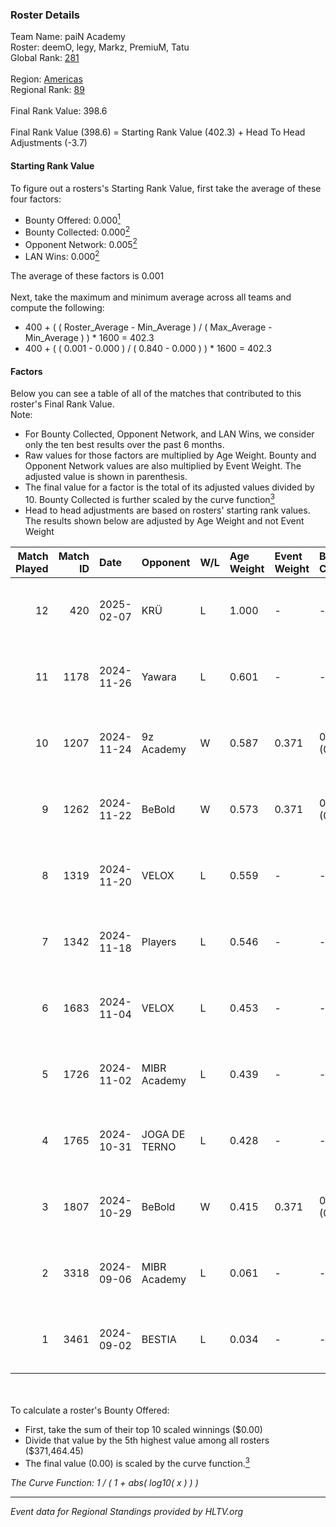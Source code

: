 ### Roster Details<br />
Team Name: paiN Academy<br />
Roster: deemO, legy, Markz, PremiuM, Tatu<br />
Global Rank: [281](../../standings_global_2025_02_24.md)<br />
<br />
Region: [Americas]( ../../standings_americas_2025_02_24.md)<br />
Regional Rank: [89]( ../../standings_americas_2025_02_24.md)<br />
<br />
Final Rank Value:  398.6<br />
<br />
Final Rank Value (398.6) = Starting Rank Value (402.3) + Head To Head Adjustments (-3.7)<br />

#### Starting Rank Value<br />
To figure out a rosters's Starting Rank Value, first take the average of these four factors:<br />
- Bounty Offered: 0.000[<sup>1</sup>](#table2)
- Bounty Collected: 0.000[<sup>2</sup>](#table1)
- Opponent Network: 0.005[<sup>2</sup>](#table1)
- LAN Wins: 0.000[<sup>2</sup>](#table1)

The average of these factors is 0.001<br />
<br />
Next, take the maximum and minimum average across all teams and compute the following:<br />
- 400 + ( ( Roster_Average - Min_Average ) / ( Max_Average - Min_Average ) ) * 1600 = 402.3
- 400 + ( ( 0.001 - 0.000 ) / ( 0.840 - 0.000 ) ) * 1600 = 402.3


#### Factors<br />
Below you can see a table of all of the matches that contributed to this roster's Final Rank Value.<br />
Note:<br />

- For Bounty Collected, Opponent Network, and LAN Wins, we consider only the ten best results over the past 6 months.
- Raw values for those factors are multiplied by Age Weight. Bounty and Opponent Network values are also multiplied by Event Weight. The adjusted value is shown in parenthesis.
- The final value for a factor is the total of its adjusted values divided by 10. Bounty Collected is further scaled by the curve function[<sup>3</sup>](#curveFunction)
- Head to head adjustments are based on rosters' starting rank values. The results shown below are adjusted by Age Weight and not Event Weight
<span id="table1"></span><br />


| Match Played | Match ID | Date       | Opponent      | W/L | Age Weight | Event Weight | Bounty Collected | Opponent Network | LAN Wins  | H2H Adj. | Roster                            |
| -: | -: | :- | :- | :- | :- | :- | :- | :- | :- | -: | :- |
|           12 |      420 | 2025-02-07 | KRÜ           | L   | 1.000      | -            | -                | -                | -         |    -6.00 | deemO, legy, Markz, PremiuM, Tatu |
|           11 |     1178 | 2024-11-26 | Yawara        | L   | 0.601      | -            | -                | -                | -         |    -3.54 | deemO, legy, Markz, Tatu, tsug    |
|           10 |     1207 | 2024-11-24 | 9z Academy    | W   | 0.587      | 0.371        | 0.000 (0.000)    | 0.220 (0.048)    | 0 (0.000) |    12.02 | deemO, legy, Markz, Tatu, tsug    |
|            9 |     1262 | 2024-11-22 | BeBold        | W   | 0.573      | 0.371        | 0.000 (0.000)    | 0.000 (0.000)    | 0 (0.000) |     8.98 | deemO, legy, Markz, Tatu, tsug    |
|            8 |     1319 | 2024-11-20 | VELOX         | L   | 0.559      | -            | -                | -                | -         |    -6.14 | deemO, legy, Markz, Tatu, tsug    |
|            7 |     1342 | 2024-11-18 | Players       | L   | 0.546      | -            | -                | -                | -         |    -2.27 | deemO, legy, Markz, Tatu, tsug    |
|            6 |     1683 | 2024-11-04 | VELOX         | L   | 0.453      | -            | -                | -                | -         |    -5.00 | deemO, legy, Markz, Tatu, tsug    |
|            5 |     1726 | 2024-11-02 | MIBR Academy  | L   | 0.439      | -            | -                | -                | -         |    -2.79 | deemO, legy, Markz, Tatu, tsug    |
|            4 |     1765 | 2024-10-31 | JOGA DE TERNO | L   | 0.428      | -            | -                | -                | -         |    -5.01 | deemO, legy, Markz, Tatu, tsug    |
|            3 |     1807 | 2024-10-29 | BeBold        | W   | 0.415      | 0.371        | 0.000 (0.000)    | 0.000 (0.000)    | 0 (0.000) |     6.45 | deemO, legy, Markz, Tatu, tsug    |
|            2 |     3318 | 2024-09-06 | MIBR Academy  | L   | 0.061      | -            | -                | -                | -         |    -0.37 | deemO, hug1, legy, Markz, Tatu    |
|            1 |     3461 | 2024-09-02 | BESTIA        | L   | 0.034      | -            | -                | -                | -         |    -0.06 | deemO, hug1, legy, Markz, Tatu    |

<br />
<span id="table2"></span><br />
To calculate a roster's Bounty Offered:<br />

- First, take the sum of their top 10 scaled winnings ($0.00)
- Divide that value by the 5th highest value among all rosters ($371,464.45)
- The final value (0.00) is scaled by the curve function.[<sup>3</sup>](#curveFunction)

<span id="curveFunction"></span>_The Curve Function: 1 / ( 1 + abs( log10( x ) ) )_<br />

---
_Event data for Regional Standings provided by HLTV.org_<br />

